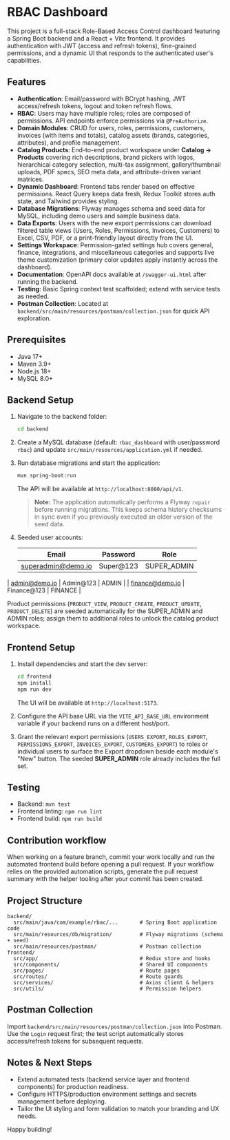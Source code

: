 # RBAC Dashboard

This project is a full-stack Role-Based Access Control dashboard featuring a Spring Boot backend and a React + Vite frontend. It provides authentication with JWT (access and refresh tokens), fine-grained permissions, and a dynamic UI that responds to the authenticated user's capabilities.

## Features

- **Authentication**: Email/password with BCrypt hashing, JWT access/refresh tokens, logout and token refresh flows.
- **RBAC**: Users may have multiple roles; roles are composed of permissions. API endpoints enforce permissions via `@PreAuthorize`.
- **Domain Modules**: CRUD for users, roles, permissions, customers, invoices (with items and totals), catalog assets (brands, categories, attributes), and profile management.
- **Catalog Products**: End-to-end product workspace under **Catalog → Products** covering rich descriptions, brand pickers with logos, hierarchical category selection, multi-tax assignment, gallery/thumbnail uploads, PDF specs, SEO meta data, and attribute-driven variant matrices.
- **Dynamic Dashboard**: Frontend tabs render based on effective permissions. React Query keeps data fresh, Redux Toolkit stores auth state, and Tailwind provides styling.
- **Database Migrations**: Flyway manages schema and seed data for MySQL, including demo users and sample business data.
- **Data Exports**: Users with the new export permissions can download filtered table views (Users, Roles, Permissions, Invoices,
  Customers) to Excel, CSV, PDF, or a print-friendly layout directly from the UI.
- **Settings Workspace**: Permission-gated settings hub covers general, finance, integrations, and miscellaneous categories and
  supports live theme customization (primary color updates apply instantly across the dashboard).
- **Documentation**: OpenAPI docs available at `/swagger-ui.html` after running the backend.
- **Testing**: Basic Spring context test scaffolded; extend with service tests as needed.
- **Postman Collection**: Located at `backend/src/main/resources/postman/collection.json` for quick API exploration.

## Prerequisites

- Java 17+
- Maven 3.9+
- Node.js 18+
- MySQL 8.0+

## Backend Setup

1. Navigate to the backend folder:

   ```bash
   cd backend
   ```

2. Create a MySQL database (default: `rbac_dashboard` with user/password `rbac`) and update `src/main/resources/application.yml` if needed.

3. Run database migrations and start the application:

   ```bash
   mvn spring-boot:run
   ```

   The API will be available at `http://localhost:8080/api/v1`.

   > **Note:** The application automatically performs a Flyway `repair` before running migrations. This keeps schema history
   > checksums in sync even if you previously executed an older version of the seed data.

4. Seeded user accounts:

   | Email                | Password     | Role         |
   |----------------------|--------------|--------------|
   | superadmin@demo.io   | Super@123    | SUPER_ADMIN  |
 | admin@demo.io        | Admin@123    | ADMIN        |
  | finance@demo.io      | Finance@123  | FINANCE      |

Product permissions (`PRODUCT_VIEW`, `PRODUCT_CREATE`, `PRODUCT_UPDATE`, `PRODUCT_DELETE`) are seeded automatically for the
SUPER_ADMIN and ADMIN roles; assign them to additional roles to unlock the catalog product workspace.

## Frontend Setup

1. Install dependencies and start the dev server:

   ```bash
   cd frontend
   npm install
   npm run dev
   ```

   The UI will be available at `http://localhost:5173`.

2. Configure the API base URL via the `VITE_API_BASE_URL` environment variable if your backend runs on a different host/port.

3. Grant the relevant export permissions (`USERS_EXPORT`, `ROLES_EXPORT`, `PERMISSIONS_EXPORT`, `INVOICES_EXPORT`,
   `CUSTOMERS_EXPORT`) to roles or individual users to surface the Export dropdown beside each module's "New" button. The
   seeded **SUPER_ADMIN** role already includes the full set.

## Testing

- Backend: `mvn test`
- Frontend linting: `npm run lint`
- Frontend build: `npm run build`

## Contribution workflow

When working on a feature branch, commit your work locally and run the automated frontend build before opening a pull request. If
your workflow relies on the provided automation scripts, generate the pull request summary with the helper tooling after your
commit has been created.

## Project Structure

```
backend/
  src/main/java/com/example/rbac/...       # Spring Boot application code
  src/main/resources/db/migration/         # Flyway migrations (schema + seed)
  src/main/resources/postman/              # Postman collection
frontend/
  src/app/                                 # Redux store and hooks
  src/components/                          # Shared UI components
  src/pages/                               # Route pages
  src/routes/                              # Route guards
  src/services/                            # Axios client & helpers
  src/utils/                               # Permission helpers
```

## Postman Collection

Import `backend/src/main/resources/postman/collection.json` into Postman. Use the `Login` request first; the test script automatically stores access/refresh tokens for subsequent requests.

## Notes & Next Steps

- Extend automated tests (backend service layer and frontend components) for production readiness.
- Configure HTTPS/production environment settings and secrets management before deploying.
- Tailor the UI styling and form validation to match your branding and UX needs.

Happy building!
